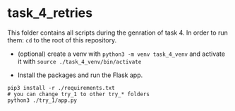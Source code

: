 # task_4_retries

This folder contains all scripts during the genration of task 4. In order to run them: `cd` to the root of this repository.

* (optional) create a venv with `python3 -m venv task_4_venv` and activate it with `source ./task_4_venv/bin/activate`

* Install the packages and run the Flask app. 
```
pip3 install -r ./requirements.txt
# you can change try_1 to other try_* folders
python3 ./try_1/app.py
```
